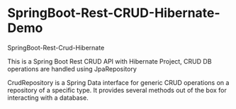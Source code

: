 # SpringBoot-Rest-CRUD-Hibernate-Demo
SpringBoot-Rest-Crud-Hibernate

This is a Spring Boot Rest CRUD API with Hibernate Project, CRUD DB operations are handled using JpaRepository

CrudRepository is a Spring Data interface for generic CRUD operations on a repository of a specific type. It provides several methods out of the box for interacting with a database.
